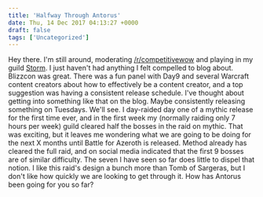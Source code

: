 ```yaml
---
title: 'Halfway Through Antorus'
date: Thu, 14 Dec 2017 04:13:27 +0000
draft: false
tags: ['Uncategorized']
---
```


Hey there. I'm still around, moderating [/r/competitivewow](https://www.reddit.com/r/competitivewow) and playing in my guild [Storm](https://www.wowprogress.com/guild/us/stormrage/Storm). I just haven't had anything I felt compelled to blog about. Blizzcon was great. There was a fun panel with Day9 and several Warcraft content creators about how to effectively be a content creator, and a top suggestion was having a consistent release schedule. I've thought about getting into something like that on the blog. Maybe consistently releasing something on Tuesdays. We'll see. I day-raided day one of a mythic release for the first time ever, and in the first week my (normally raiding only 7 hours per week) guild cleared half the bosses in the raid on mythic. That was exciting, but it leaves me wondering what we are going to be doing for the next X months until Battle for Azeroth is released. Method already has cleared the full raid, and on social media indicated that the first 9 bosses are of similar difficulty. The seven I have seen so far does little to dispel that notion. I like this raid's design a bunch more than Tomb of Sargeras, but I don't like how quickly we are looking to get through it. How has Antorus been going for you so far?